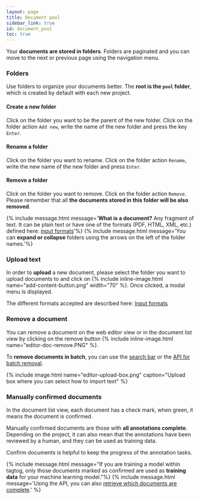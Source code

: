 ```yaml
---
layout: page
title: Document pool
sidebar_link: true
id: document_pool
toc: true
---
```


<div class="two-third-col">
  <p>Your <strong>documents are stored in folders</strong>. Folders are paginated and you can move to the next or previous page using the navigation menu.</p>
  <h3>Folders</h3>
  <p>Use folders to organize your documents better. The <strong>root is the <code>pool</code> folder</strong>, which is created by default with each new project.</p>
  <h4>Create a new folder</h4>
  <p>Click on the folder you want to be the parent of the new folder. Click on the folder action <code>Add new</code>, write the name of the new folder and press the key <code>Enter</code>.</p>
  <h4>Rename a folder</h4>
  <p>Click on the folder you want to rename. Click on the folder action <code>Rename</code>, write the new name of the new folder and press <code>Enter</code>.</p>
  <h4>Remove a folder</h4>
  <p>Click on the folder you want to remove. Click on the folder action <code>Remove</code>. Please remember that all <strong>the documents stored in this folder will be also removed</strong>.</p>
</div>
<div class="one-third-col">
  {% include message.html message='<strong>What is a document?</strong>&nbsp;Any fragment of text. It can be plain text or have one of the formats (PDF, HTML, XML, etc.) defined here: <a title="Input formats" href="/ioformats.html#input-formats">input formats</a>'%}
  {% include message.html message='You can <strong>expand or collapse</strong> folders using the arrows on the left of the folder names.'%}
</div>

<div class="two-third-col">
  <h3>Upload text</h3>
  <p>In order to <strong>upload</strong> a new document, please select the folder you want to upload documents to and click on {% include inline-image.html name="add-content-button.png" width="70" %}. Once clicked, a modal menu is displayed.</p>
  <p>The different formats accepted are described here: <a href="/ioformats.html#input-formats">Input formats</a></p>
  <h3>Remove a document</h3>
  <p>You can remove a document on the web editor view or in the document list view by clicking on the remove button {% include inline-image.html name="editor-doc-remove.PNG" %}.</p>
  <p>To <strong>remove documents in batch</strong>, you can use the <a title="Search - web app" href="/search.html#remove-documents-in-batch">search bar</a> or the <a title="API - Delete" href="/API.html#delete-documents-delete">API for batch removal</a>.</p>
</div>
<div class="one-third-col">
  {% include image.html name="editor-upload-box.png" caption="Upload box where you can select how to import text" %}
</div>

<div class="two-third-col">
  <h3>Manually confirmed documents</h3>
  <p>In the document list view, each document has a check mark, when green, it means the document is confirmed.</p>
  <p>Manually confirmed documents are those with <strong>all annotations complete</strong>. Depending on the project, it can also mean that the annotations have been reviewed by a human, and they can be used as training data.</p>
  <p>Confirm documents is helpful to keep the progress of the annotation tasks.</p>
</div>

<div class="one-third-col">
  {% include message.html message="If you are training a model within tagtog, only those documents marked as confirmed are used as <strong>training data</strong> for your machine learning model."%}
  {% include message.html message='Using the API, you can also <a href="/API.html#search-documents-in-a-project-get">retrieve which documents are complete</a>.' %}
</div>


